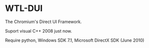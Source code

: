 WTL-DUI
=======

The Chromium's Direct UI Framework.

Suport visual C++ 2008 just now.

Require python, Windows SDK 7.1, Microsoft DirectX SDK (June 2010)
        


